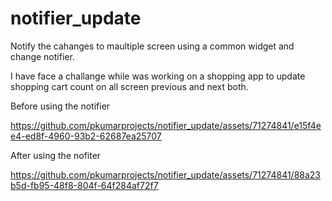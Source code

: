 # notifier_update

Notify the cahanges to maultiple screen using a common widget and change notifier.

I have face a challange while was working on a shopping app to update shopping cart count on all screen previous and next both.

Before using the notifier

https://github.com/pkumarprojects/notifier_update/assets/71274841/e15f4ee4-ed8f-4960-93b2-62687ea25707


After using the nofiter


https://github.com/pkumarprojects/notifier_update/assets/71274841/88a23b5d-fb95-48f8-804f-64f284af72f7






